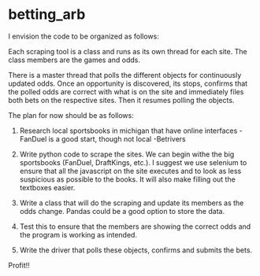 # betting_arb

I envision the code to be organized as follows: 

Each scraping tool is a class and runs as its own thread for each site. The class members are the games and odds.

There is a master thread that polls the different objects for continuously updated odds. Once an opportunity is discovered, its stops, confirms that the polled odds are correct with what is on the site and immediately files both bets on the respective sites. Then it resumes polling the objects.

The plan for now should be as follows:

1. Research local sportsbooks in michigan that have online interfaces
  -FanDuel is a good start, though not local
  -Betrivers
  
2. Write python code to scrape the sites. We can begin withe the big sportsbooks (FanDuel, DraftKings, etc.). I suggest we use selenium to ensure that all the javascript on the site executes and to look as less suspicious as possible to the books. It will also make filling out the textboxes easier.

3. Write a class that will do the scraping and update its members as the odds change. Pandas could be a good option to store the data.

4. Test this to ensure that the members are showing the correct odds and the program is working as intended.

4. Write the driver that polls these objects, confirms and submits the bets.

Profit!!
